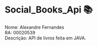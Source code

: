 # Social_Books_Api :books:

Nome: Alexandre Fernandes <br />
RA: 00020539 <br />
Descrição: API de livros feita em JAVA.

